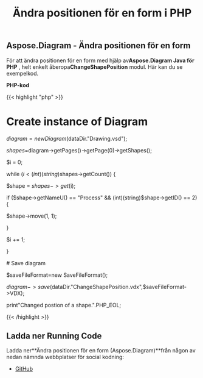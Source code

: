 ﻿---
title: Ändra positionen för en form i PHP
type: docs
weight: 10
url: /sv/java/change-the-position-of-a-shape-in-php/
---
## **Aspose.Diagram - Ändra positionen för en form**
 För att ändra positionen för en form med hjälp av**Aspose.Diagram Java för PHP** , helt enkelt åberopa**ChangeShapePosition** modul. Här kan du se exempelkod.

**PHP-kod**

{{< highlight "php" >}}

 # Create instance of Diagram

$diagram = new Diagram($dataDir."Drawing.vsd");

$shapes=$diagram->getPages()->getPage(0)->getShapes();

$i = 0;

while ($i<(int)(string)$shapes->getCount()) {

$shape = $shapes->get($i);

if ($shape->getNameU() == "Process" && (int)(string)$shape->getID() == 2) {

$shape->move(1, 1);

}

$i += 1;

}

\# Save diagram

$saveFileFormat=new SaveFileFormat();

$diagram->save($dataDir."ChangeShapePosition.vdx",$saveFileFormat->VDX);

print"Changed postion of a shape.".PHP_EOL;

{{< /highlight >}}
## **Ladda ner Running Code**
 Ladda ner**Ändra positionen för en form (Aspose.Diagram)**från någon av nedan nämnda webbplatser för social kodning:

- [GitHub](https://github.com/asposediagram/Aspose.Diagram-for-Java/blob/master/Plugins/Aspose_Diagram_Java_for_PHP/src/aspose/diagram/WorkingwithShapes/ChangeShapePosition.php)
